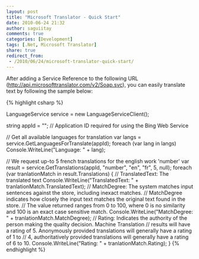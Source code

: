 ```yaml
---
layout: post
title: "Microsoft Translator - Quick Start"
date: 2010-06-24 21:32
author: saguiitay
comments: true
categories: [Development]
tags: [.Net, Microsoft Translator]
share: true
redirect_from:
 - /2010/06/24/microsoft-translator-quick-start/
---
```

After adding a Service Reference to the following URL (http://api.microsofttranslator.com/v2/Soap.svc), you can easily translate text by following the sample below:

{% highlight csharp %}

LanguageService service = new LanguageServiceClient();

string appId = ""; // Application ID required for using the Bing Web Service

// Get all available languages for translation
var langs = service.GetLanguagesForTranslate(appId);
foreach (var lang in langs)
Console.WriteLine("Language: " + lang);

// We request up-to 5 french translations for the english work 'number'
var result = service.GetTranslations(appId, "number", "en", "fr", 5, null);
foreach (var tranlationMatch in result.Translations)
{
	// TranslatedText: The translated text
	Console.WriteLine("TranslatedText: " + tranlationMatch.TranslatedText);
	// MatchDegree: The system matches input sentences against the store, including inexact matches.
	// MatchDegree indicates how closely the input text matches the original text found in the store.
	// The value returned ranges from 0 to 100, where 0 is no similarity and 100 is an exact case sensitive match.
	Console.WriteLine("MatchDegree: " + tranlationMatch.MatchDegree);
	// Rating: Indicates the authority of the person making the quality decision. Machine Translation
	// results will have a rating of 5. Anonymously provided translations will generally have a rating of 1 to
	// 4, authoritatively provided translations will generally have a rating of 6 to 10.
	Console.WriteLine("Rating: " + tranlationMatch.Rating);
}
{% endhighlight %}
